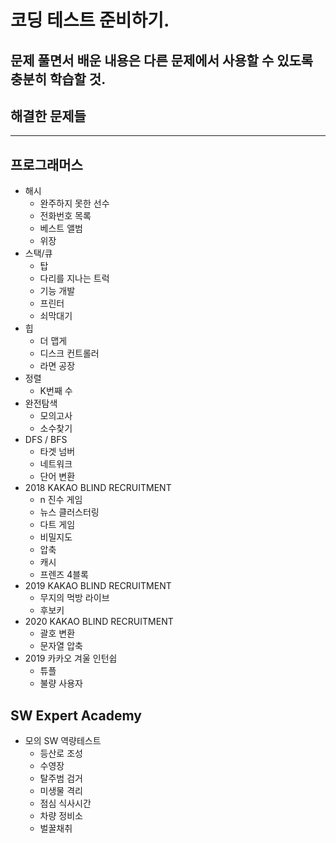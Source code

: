 # 코딩 테스트 준비하기. 
## 문제 풀면서 배운 내용은 다른 문제에서 사용할 수 있도록 충분히 학습할 것.  

## 해결한 문제들
---
## 프로그래머스
+ 해시
  + 완주하지 못한 선수
  + 전화번호 목록
  + 베스트 앨범
  + 위장
+ 스택/큐
  + 탑
  + 다리를 지나는 트럭
  + 기능 개발
  + 프린터
  + 쇠막대기
+ 힙
  + 더 맵게
  + 디스크 컨트롤러
  + 라면 공장
+ 정렬
  + K번째 수
+ 완전탐색
  + 모의고사
  + 소수찾기
+ DFS / BFS
  + 타겟 넘버
  + 네트워크
  + 단어 변환
+ 2018 KAKAO BLIND RECRUITMENT
  + n 진수 게임
  + 뉴스 클러스터링
  + 다트 게임
  + 비밀지도
  + 압축
  + 캐시
  + 프렌즈 4블록
+ 2019 KAKAO BLIND RECRUITMENT
  + 무지의 먹방 라이브
  + 후보키
+ 2020 KAKAO BLIND RECRUITMENT
  + 괄호 변환
  + 문자열 압축
+ 2019 카카오 겨울 인턴쉽
  + 튜플
  + 불량 사용자

## SW Expert Academy
+ 모의 SW 역량테스트
  + 등산로 조성
  + 수영장
  + 탈주범 검거
  + 미생물 격리
  + 점심 식사시간
  + 차량 정비소
  + 벌꿀채취
